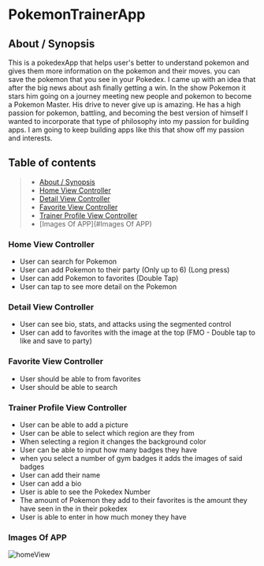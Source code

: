# PokemonTrainerApp

## About / Synopsis

This is a pokedexApp that helps user's better to understand pokemon and gives them more information on the pokemon and their moves. you can save the pokemon that you see in your Pokedex. I came up with an idea that after the big news about ash finally getting a win. In the show Pokemon it stars him going on a journey meeting new people and pokemon to become a Pokemon Master. His drive to never give up is amazing. He has a high passion for pokemon, battling, and becoming the best version of himself I wanted to incorporate that type of philosophy into my passion for building apps. I am going to keep building apps like this that show off my passion and interests.


## Table of contents

>   * [About / Synopsis](#about-synopsis)
>   * [Home View Controller](#Home-View-Controller)
>   * [Detail View Controller](#Detail-View-Controller)
>   * [Favorite View Controller](#Favorite-View-Controller)
>   * [Trainer Profile View Controller](#Trainer-Profile-View-Controller)
>   * [Images Of APP](#Images Of APP)



### Home View Controller
  * User can search for Pokemon
  * User can add Pokemon to their party (Only up to 6) (Long press)
  * User can add Pokemon to favorites (Double Tap)
  * User can tap to see more detail on the Pokemon 
  
### Detail View Controller
  * User can see bio, stats, and attacks using the segmented control
  * User can add to favorites with the image at the top (FMO - Double tap to like and save to party)

### Favorite View Controller
  * User should be able to from favorites 
  * User should be able to search 
 
### Trainer Profile View Controller
  * User can be able to add a picture 
  * User can be able to select which region are they from 
  * When selecting a region it changes the background color 
  * User can be able to input how many badges they have 
  * when you select a number of gym badges it adds the images of said badges  
  * User can add their name  
  * User can add a bio 
  * User is able to see the Pokedex Number
  * The amount of Pokemon they add to their favorites is the amount they have seen in the in their pokedex
  * User is able to enter in how much money they have 
  ### Images Of APP
![homeView](<img src="https://user-images.githubusercontent.com/43886009/65877400-9604c400-e359-11e9-87ee-64d38afaf6f4.png" width="200" height="400"/>)
